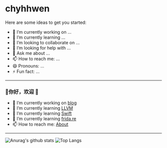# chyhhwen
Here are some ideas to get you started:
- 🔭 I’m currently working on ...
- 🌱 I’m currently learning ...
- 👯 I’m looking to collaborate on ...
- 🤔 I’m looking for help with ...
- 💬 Ask me about ...
- 📫 How to reach me: ...
- 😄 Pronouns: ...
- ⚡ Fun fact: ...
***
### 👋你好，欢迎 👻
- 🔭 I’m currently working on [blog](https://kunnan.blog.csdn.net)
- 🌱 I’m currently learning [LLVM](https://llvm.org)
- 👯 I’m currently learning [Swift](https://swift.org)
- 🤔 I’m currently learning [frida.re](https://frida.re)
- 📫 How to reach me: [About](https://kunnan.blog.csdn.net)
***
![Anurag's github stats](https://github-readme-stats.vercel.app/api?username=chyhhwen&theme=vue-dark)
![Top Langs](https://github-readme-stats.vercel.app/api/top-langs/?username=chyhhwen&layout=compact&theme=vue-dark)






